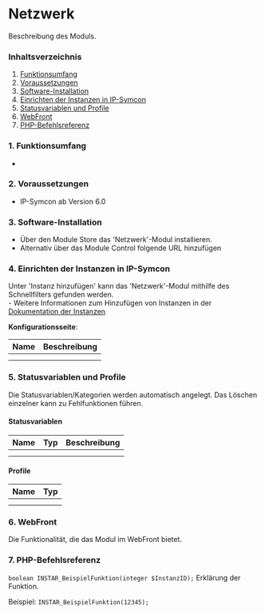 # Netzwerk
Beschreibung des Moduls.

### Inhaltsverzeichnis

1. [Funktionsumfang](#1-funktionsumfang)
2. [Voraussetzungen](#2-voraussetzungen)
3. [Software-Installation](#3-software-installation)
4. [Einrichten der Instanzen in IP-Symcon](#4-einrichten-der-instanzen-in-ip-symcon)
5. [Statusvariablen und Profile](#5-statusvariablen-und-profile)
6. [WebFront](#6-webfront)
7. [PHP-Befehlsreferenz](#7-php-befehlsreferenz)

### 1. Funktionsumfang

*

### 2. Voraussetzungen

- IP-Symcon ab Version 6.0

### 3. Software-Installation

* Über den Module Store das 'Netzwerk'-Modul installieren.
* Alternativ über das Module Control folgende URL hinzufügen

### 4. Einrichten der Instanzen in IP-Symcon

 Unter 'Instanz hinzufügen' kann das 'Netzwerk'-Modul mithilfe des Schnellfilters gefunden werden.  
	- Weitere Informationen zum Hinzufügen von Instanzen in der [Dokumentation der Instanzen](https://www.symcon.de/service/dokumentation/konzepte/instanzen/#Instanz_hinzufügen)

__Konfigurationsseite__:

Name     | Beschreibung
-------- | ------------------
         |
         |

### 5. Statusvariablen und Profile

Die Statusvariablen/Kategorien werden automatisch angelegt. Das Löschen einzelner kann zu Fehlfunktionen führen.

#### Statusvariablen

Name   | Typ     | Beschreibung
------ | ------- | ------------
       |         |
       |         |

#### Profile

Name   | Typ
------ | -------
       |
       |

### 6. WebFront

Die Funktionalität, die das Modul im WebFront bietet.

### 7. PHP-Befehlsreferenz

`boolean INSTAR_BeispielFunktion(integer $InstanzID);`
Erklärung der Funktion.

Beispiel:
`INSTAR_BeispielFunktion(12345);`